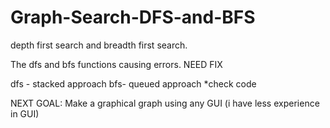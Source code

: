 # Graph-Search-DFS-and-BFS
depth first search and breadth first search.

The dfs and bfs functions causing errors. NEED FIX

dfs - stacked approach
bfs- queued approach
*check code

NEXT GOAL:
Make a graphical graph using any GUI (i have less experience in GUI)
